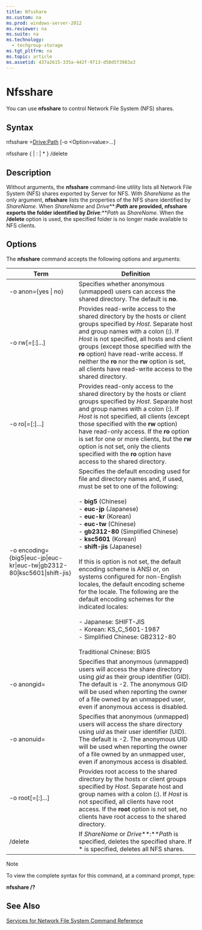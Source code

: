 ```yaml
---
title: Nfsshare
ms.custom: na
ms.prod: windows-server-2012
ms.reviewer: na
ms.suite: na
ms.technology: 
  - techgroup-storage
ms.tgt_pltfrm: na
ms.topic: article
ms.assetid: 437a2615-335a-442f-9713-d50d5f3983a3
---
```

# Nfsshare
You can use **nfsshare** to control Network File System \(NFS\) shares.  
  
## Syntax  
nfsshare <ShareName>\=<Drive:Path> \[\-o <Option\=value>...\]  
  
nfsshare {<ShareName> | <Drive>:<Path> | \* } \/delete  
  
## Description  
Without arguments, the **nfsshare** command\-line utility lists all Network File System \(NFS\) shares exported by Server for NFS. With *ShareName* as the only argument, **nfsshare** lists the properties of the NFS share identified by *ShareName*. When *ShareName* and *Drive***:***Path* are provided, **nfsshare** exports the folder identified by *Drive***:***Path* as *ShareName*. When the **\/delete** option is used, the specified folder is no longer made available to NFS clients.  
  
## Options  
The **nfsshare** command accepts the following options and arguments:  
  
|Term|Definition|  
|--------|--------------|  
|\-o anon\={yes &#124; no}|Specifies whether anonymous \(unmapped\) users can access the shared directory. The default is **no**.|  
|\-o rw\[\=<Host>\[:<Host>\]...\]|Provides read\-write access to the shared directory by the hosts or client groups specified by *Host*. Separate host and group names with a colon \(**:**\). If *Host* is not specified, all hosts and client groups \(except those specified with the **ro** option\) have read\-write access. If neither the **ro** nor the **rw** option is set, all clients have read\-write access to the shared directory.|  
|\-o ro\[\=<Host>\[:<Host>\]...\]|Provides read\-only access to the shared directory by the hosts or client groups specified by *Host*. Separate host and group names with a colon \(**:**\). If *Host* is not specified, all clients \(except those specified with the **rw** option\) have read\-only access. If the **ro** option is set for one or more clients, but the **rw** option is not set, only the clients specified with the **ro** option have access to the shared directory.|  
|\-o encoding\={big5&#124;euc\-jp&#124;euc\-kr&#124;euc\-tw&#124;gb2312\-80&#124;ksc5601&#124;shift\-jis}|Specifies the default encoding used for file and directory names and, if used, must be set to one of the following:<br /><br />-   **big5** \(Chinese\)<br />-   **euc\-jp** \(Japanese\)<br />-   **euc\-kr** \(Korean\)<br />-   **euc\-tw** \(Chinese\)<br />-   **gb2312\-80** \(Simplified Chinese\)<br />-   **ksc5601** \(Korean\)<br />-   **shift\-jis** \(Japanese\)<br /><br />If this is option is not set, the default encoding scheme is ANSI or, on systems configured for non\-English locales, the default encoding scheme for the locale. The following are the default encoding schemes for the indicated locales:<br /><br />-   Japanese: SHIFT\-JIS<br />-   Korean: KS\_C\_5601\-1987<br />-   Simplified Chinese: GB2312\-80<br /><br />Traditional Chinese: BIG5|  
|\-o anongid\=<gid>|Specifies that anonymous \(unmapped\) users will access the share directory using *gid* as their group identifier \(GID\). The default is \-2. The anonymous GID will be used when reporting the owner of a file owned by an unmapped user, even if anonymous access is disabled.|  
|\-o  anonuid\=<uid>|Specifies that anonymous \(unmapped\) users will access the share directory using *uid* as their user identifier \(UID\). The default is \-2. The anonymous UID will be used when reporting the owner of a file owned by an unmapped user, even if anonymous access is disabled.|  
|\-o root\[\=<Host>\[:<Host>\]...\]|Provides root access to the shared directory by the hosts or client groups specified by *Host*. Separate host and group names with a colon \(**:**\). If *Host* is not specified, all clients have root access. If the **root** option is not set, no clients have root access to the shared directory.|  
|\/delete|If *ShareName* or *Drive***:***Path* is specified, deletes the specified share. If \* is specified, deletes all NFS shares.|  
  
> [!NOTE]  
> To view the complete syntax for this command, at a command prompt, type:  
>   
> **nfsshare \/?**  
  
## See Also  
[Services for Network File System Command Reference](../Topic/Services-for-Network-File-System-Command-Reference.md)  
  
